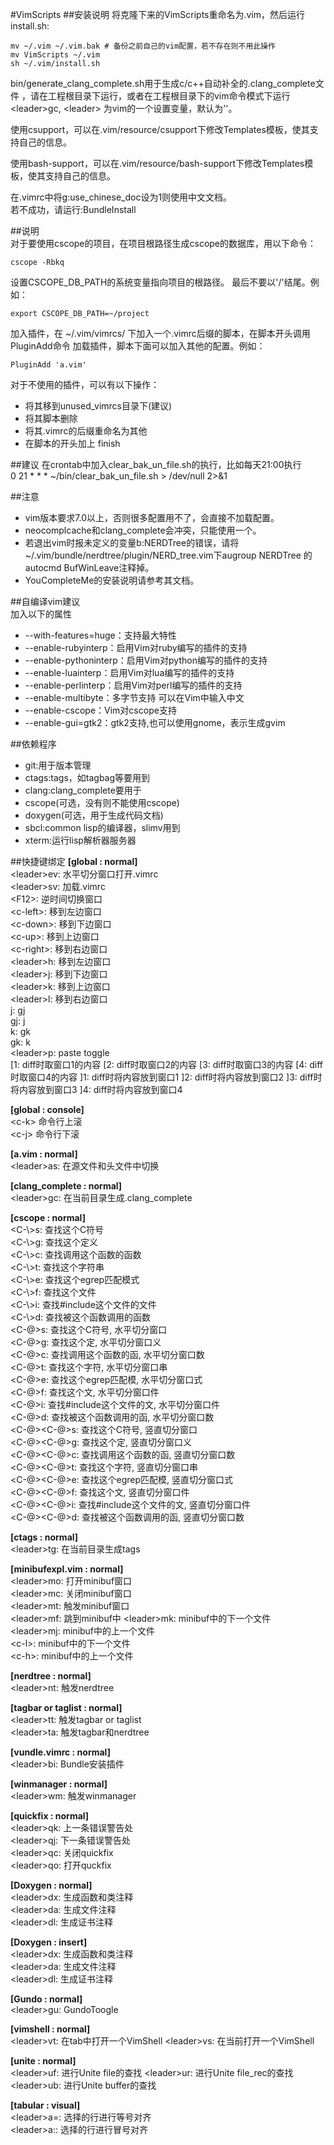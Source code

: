 #VimScripts
##安装说明
将克隆下来的VimScripts重命名为.vim，然后运行install.sh:  
<pre><code>mv ~/.vim ~/.vim.bak # 备份之前自己的vim配置，若不存在则不用此操作  
mv VimScripts ~/.vim  
sh ~/.vim/install.sh</code></pre>

bin/generate\_clang\_complete.sh用于生成c/c++自动补全的.clang\_complete文件
，请在工程根目录下运行，或者在工程根目录下的vim命令模式下运行
&lt;leader&gt;gc, &lt;leader&gt; 为vim的一个设置变量，默认为'\'。

使用csupport，可以在.vim/resource/csupport下修改Templates模板，使其支持自己的信息。  

使用bash-support，可以在.vim/resource/bash-support下修改Templates模板，使其支持自己的信息。  

在.vimrc中将g:use\_chinese\_doc设为1则使用中文文档。  
若不成功，请运行:BundleInstall   

##说明  
对于要使用cscope的项目，在项目根路径生成cscope的数据库，用以下命令：
<pre><code>cscope -Rbkq</code></pre>
设置CSCOPE\_DB\_PATH的系统变量指向项目的根路径。 最后不要以'/'结尾。例如：  
<pre><code>export CSCOPE_DB_PATH=~/project</code></pre>

加入插件，在 ~/.vim/vimrcs/ 下加入一个.vimrc后缀的脚本，在脚本开头调用PluginAdd命令
加载插件，脚本下面可以加入其他的配置。例如：
<pre><code>PluginAdd 'a.vim'</code></pre>  
对于不使用的插件，可以有以下操作：  
-  将其移到unused\_vimrcs目录下(建议)  
-  将其脚本删除  
-  将其.vimrc的后缀重命名为其他  
-  在脚本的开头加上 finish  

##建议
在crontab中加入clear\_bak\_un\_file.sh的执行，比如每天21:00执行  
0 21 * * * ~/bin/clear\_bak\_un\_file.sh > /dev/null 2>&1  

##注意
- vim版本要求7.0以上，否则很多配置用不了，会直接不加载配置。
- neocomplcache和clang\_complete会冲突，只能使用一个。
- 若退出vim时报未定义的变量b:NERDTree的错误，请将
~/.vim/bundle/nerdtree/plugin/NERD\_tree.vim下augroup NERDTree
的autocmd BufWinLeave注释掉。  
- YouCompleteMe的安装说明请参考其文档。  

##自编译vim建议  
加入以下的属性  
- --with-features=huge：支持最大特性
- --enable-rubyinterp：启用Vim对ruby编写的插件的支持
- --enable-pythoninterp：启用Vim对python编写的插件的支持
- --enable-luainterp：启用Vim对lua编写的插件的支持
- --enable-perlinterp：启用Vim对perl编写的插件的支持
- --enable-multibyte：多字节支持 可以在Vim中输入中文
- --enable-cscope：Vim对cscope支持
- --enable-gui=gtk2：gtk2支持,也可以使用gnome，表示生成gvim

##依赖程序
- git:用于版本管理
- ctags:tags，如tagbag等要用到
- clang:clang\_complete要用于
- cscope(可选，没有则不能使用cscope)
- doxygen(可选，用于生成代码文档)
- sbcl:common lisp的编译器，slimv用到
- xterm:运行lisp解析器服务器

##快捷键绑定
**[global : normal]**  
&lt;leader&gt;ev: 	水平切分窗口打开.vimrc  
&lt;leader&gt;sv: 	加载.vimrc  
&lt;F12&gt;: 			逆时间切换窗口  
&lt;c-left&gt;: 		移到左边窗口  
&lt;c-down&gt;: 		移到下边窗口  
&lt;c-up&gt;: 		移到上边窗口  
&lt;c-right&gt;: 		移到右边窗口  
&lt;leader&gt;h: 		移到左边窗口  
&lt;leader&gt;j: 		移到下边窗口  
&lt;leader&gt;k: 		移到上边窗口  
&lt;leader&gt;l: 		移到右边窗口  
j:              gj    
gj:             j    
k:              gk    
gk:             k    
&lt;leader&gt;p:        paste toggle  
[1:        diff时取窗口1的内容
[2:        diff时取窗口2的内容
[3:        diff时取窗口3的内容
[4:        diff时取窗口4的内容
]1:        diff时将内容放到窗口1
]2:        diff时将内容放到窗口2
]3:        diff时将内容放到窗口3
]4:        diff时将内容放到窗口4

**[global : console]**  
&lt;c-k&gt;             命令行上滚  
&lt;c-j&gt;             命令行下滚  

**[a.vim : normal]**  
&lt;leader&gt;as: 	在源文件和头文件中切换  

**[clang_complete : normal]**  
&lt;leader&gt;gc: 	在当前目录生成.clang\_complete  

**[cscope : normal]**  
&lt;C-\\&gt;s:  查找这个C符号   
&lt;C-\\&gt;g:  查找这个定义  
&lt;C-\\&gt;c:  查找调用这个函数的函数  
&lt;C-\\&gt;t:  查找这个字符串  
&lt;C-\\&gt;e:  查找这个egrep匹配模式  
&lt;C-\\&gt;f:  查找这个文件  
&lt;C-\\&gt;i:  查找#include这个文件的文件  
&lt;C-\\&gt;d:  查找被这个函数调用的函数  
&lt;C-@&gt;s:   查找这个C符号, 水平切分窗口   
&lt;C-@&gt;g:   查找这个定, 水平切分窗口义  
&lt;C-@&gt;c:   查找调用这个函数的函, 水平切分窗口数  
&lt;C-@&gt;t:   查找这个字符, 水平切分窗口串  
&lt;C-@&gt;e:   查找这个egrep匹配模, 水平切分窗口式  
&lt;C-@&gt;f:   查找这个文, 水平切分窗口件  
&lt;C-@&gt;i:   查找#include这个文件的文, 水平切分窗口件  
&lt;C-@&gt;d:   查找被这个函数调用的函, 水平切分窗口数  
&lt;C-@&gt;&lt;C-@&gt;s:  查找这个C符号, 竖直切分窗口   
&lt;C-@&gt;&lt;C-@&gt;g:  查找这个定, 竖直切分窗口义  
&lt;C-@&gt;&lt;C-@&gt;c:  查找调用这个函数的函, 竖直切分窗口数  
&lt;C-@&gt;&lt;C-@&gt;t:  查找这个字符, 竖直切分窗口串  
&lt;C-@&gt;&lt;C-@&gt;e:  查找这个egrep匹配模, 竖直切分窗口式  
&lt;C-@&gt;&lt;C-@&gt;f:  查找这个文, 竖直切分窗口件  
&lt;C-@&gt;&lt;C-@&gt;i:  查找#include这个文件的文, 竖直切分窗口件  
&lt;C-@&gt;&lt;C-@&gt;d:  查找被这个函数调用的函, 竖直切分窗口数  

**[ctags : normal]**  
&lt;leader&gt;tg: 	在当前目录生成tags  

**[minibufexpl.vim : normal]**  
&lt;leader&gt;mo: 	打开minibuf窗口  
&lt;leader&gt;mc: 	关闭minibuf窗口  
&lt;leader&gt;mt: 	触发minibuf窗口  
&lt;leader&gt;mf: 	跳到minibuf中
&lt;leader&gt;mk: 	minibuf中的下一个文件  
&lt;leader&gt;mj: 	minibuf中的上一个文件  
&lt;c-l&gt;: 			minibuf中的下一个文件  
&lt;c-h&gt;: 			minibuf中的上一个文件  

**[nerdtree : normal]**  
&lt;leader&gt;nt: 	触发nerdtree  

**[tagbar or taglist : normal]**  
&lt;leader&gt;tt: 	触发tagbar or taglist  
&lt;leader&gt;ta: 	触发tagbar和nerdtree  

**[vundle.vimrc : normal]**  
&lt;leader&gt;bi: 	Bundle安装插件  

**[winmanager : normal]**  
&lt;leader&gt;wm: 	触发winmanager  

**[quickfix : normal]**  
&lt;leader&gt;qk:		上一条错误警告处  
&lt;leader&gt;qj: 	下一条错误警告处  
&lt;leader&gt;qc:		关闭quickfix  
&lt;leader&gt;qo:		打开quckfix  

**[Doxygen : normal]**  
&lt;leader&gt;dx: 	生成函数和类注释  
&lt;leader&gt;da: 	生成文件注释  
&lt;leader&gt;dl: 	生成证书注释  

**[Doxygen : insert]**  
&lt;leader&gt;dx: 	生成函数和类注释  
&lt;leader&gt;da: 	生成文件注释  
&lt;leader&gt;dl: 	生成证书注释  

**[Gundo : normal]**  
&lt;leader&gt;gu: 	GundoToogle  

**[vimshell : normal]**  
&lt;leader&gt;vt:   在tab中打开一个VimShell
&lt;leader&gt;vs:   在当前打开一个VimShell

**[unite : normal]**  
&lt;leader&gt;uf:   进行Unite file的查找
&lt;leader&gt;ur:   进行Unite file\_rec的查找
&lt;leader&gt;ub:   进行Unite buffer的查找

**[tabular : visual]**  
&lt;leader&gt;a=:   选择的行进行等号对齐  
&lt;leader&gt;a::   选择的行进行冒号对齐

